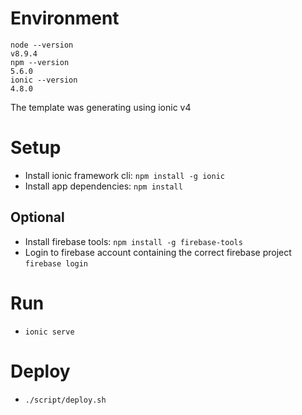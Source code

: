 # Environment
```
node --version
v8.9.4
npm --version
5.6.0
ionic --version
4.8.0
```

The template was generating using ionic v4

# Setup
- Install ionic framework cli: `npm install -g ionic`
- Install app dependencies: `npm install`

## Optional
- Install firebase tools: `npm install -g firebase-tools`
- Login to firebase account containing the correct firebase project `firebase login`

# Run
- `ionic serve`

# Deploy
- `./script/deploy.sh`

